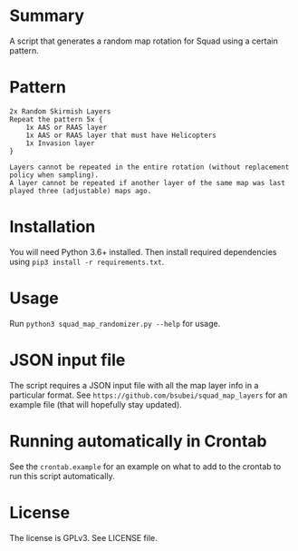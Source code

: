 # Summary
A script that generates a random map rotation for Squad using a certain pattern.

# Pattern
    2x Random Skirmish Layers
    Repeat the pattern 5x {
        1x AAS or RAAS layer
        1x AAS or RAAS layer that must have Helicopters
        1x Invasion layer
    }
    
    Layers cannot be repeated in the entire rotation (without replacement policy when sampling).
    A layer cannot be repeated if another layer of the same map was last played three (adjustable) maps ago.  


# Installation
You will need Python 3.6+ installed. Then install required dependencies using `pip3 install -r requirements.txt`.

# Usage
Run `python3 squad_map_randomizer.py --help` for usage.

# JSON input file
The script requires a JSON input file with all the map layer info in a particular format. 
See `https://github.com/bsubei/squad_map_layers` for an example file (that will hopefully stay updated).

# Running automatically in Crontab
See the `crontab.example` for an example on what to add to the crontab to run this script automatically.

# License
The license is GPLv3. See LICENSE file.
